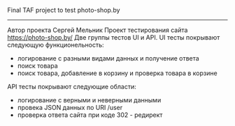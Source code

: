 Final TAF project to test photo-shop.by
_______________________________________
Автор проекта Сергей Мельник
Проект тестирования сайта https://photo-shop.by/
Две группы тестов UI и API.
UI тесты покрывают следующую функционельность:
- логирование с разными видами данных и получение ответа
- поиск товара
- поиск товара, добавление в корзину и проверка товара в корзине

API тесты покрывают следующие области:
- логирование с верными и неверными данными
- провека JSON данных по URI /user
- проверка ответа сайта при коде 302 - редирект
